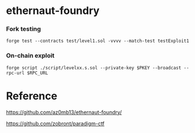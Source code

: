 # ethernaut-foundry

### Fork testing
`forge test --contracts test/level1.sol -vvvv --match-test testExploit1`

### On-chain exploit
`forge script ./script/levelxx.s.sol --private-key $PKEY --broadcast --rpc-url $RPC_URL`

# Reference
https://github.com/az0mb13/ethernaut-foundry/

https://github.com/zobront/paradigm-ctf
